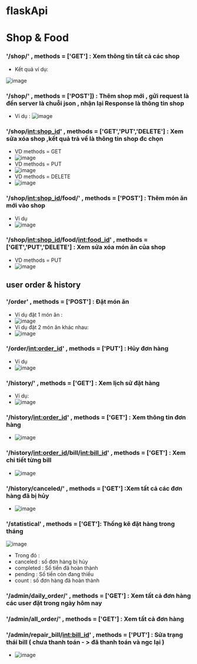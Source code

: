 # flaskApi

# Shop & Food 


### '/shop/' ,  methods = ['GET'] : Xem thông tin tất cả các shop
+ Kết quả ví dụ:

![image](https://user-images.githubusercontent.com/72801957/127481254-e0315d63-d151-4f0a-9968-7defe08ed0dc.png)

### '/shop/' ,  methods = ['POST']) : Thêm shop mới , gửi request là đến server là chuỗi json , nhận lại Response là thông tin shop
- Ví dụ :
![image](https://user-images.githubusercontent.com/72801957/127482018-e0d06fde-7c01-47e9-9284-3add0b6d10ca.png)

### '/shop/<int:shop_id>' , methods = ['GET','PUT','DELETE'] : Xem sửa xóa shop ,kết quả trả về là thông tin shop đc chọn
- VD methods = GET
- ![image](https://user-images.githubusercontent.com/72801957/127483193-1704766b-5295-4106-9157-7fecc822524a.png)
- VD methods = PUT
- ![image](https://user-images.githubusercontent.com/72801957/127483110-7f6f3a22-7154-47f3-acc6-380f7b971ebe.png)
- VD methods = DELETE
- ![image](https://user-images.githubusercontent.com/72801957/127483291-5a27b156-31b9-4f72-9e3f-483d4e1499f5.png)
### '/shop/<int:shop_id>/food/'  , methods = ['POST'] : Thêm món ăn mới vào shop
- Ví dụ
- ![image](https://user-images.githubusercontent.com/72801957/127483822-1bee8697-0130-4952-b2fe-a04364c4ffbb.png)

### '/shop/<int:shop_id>/food/<int:food_id>' , methods = ['GET','PUT','DELETE'] : Xem sửa xóa món ăn của shop
- VD methods = PUT
- ![image](https://user-images.githubusercontent.com/72801957/127484127-09dde1d8-72bb-4c97-aaad-544e9827ccf1.png)

## user order & history

### '/order'  , methods = ['POST'] : Đặt món ăn 
- Ví dụ đặt 1 món ăn :
- ![image](https://user-images.githubusercontent.com/72801957/127623577-d0d44ae0-464f-4754-a765-f758e13915cf.png)
- Ví dụ đặt 2 món ăn khác nhau:
- ![image](https://user-images.githubusercontent.com/72801957/127749397-59038eea-7c3c-412e-b2ec-34379d749b39.png)
### '/order/<int:order_id>'  , methods = ['PUT'] : Hủy đơn hàng
- Ví dụ
- ![image](https://user-images.githubusercontent.com/72801957/127749425-a01987fb-0360-459e-97f7-b8bf4f322928.png)

### '/history/'  , methods = ['GET'] : Xem lịch sử đặt hàng
- Ví dụ:
- ![image](https://user-images.githubusercontent.com/72801957/127749459-1df53b19-04a9-4f6e-8604-16799aa0b2d3.png)

### '/history/<int:order_id>' , methods = ['GET'] : Xem thông tin đơn hàng
- ![image](https://user-images.githubusercontent.com/72801957/127749480-07d54be3-34b1-4601-bfbd-6d84bbc5bc80.png)

### '/history/<int:order_id>/bill/<int:bill_id>'  , methods = ['GET'] : Xem chi tiết từng bill
- ![image](https://user-images.githubusercontent.com/72801957/127749494-9563e9a9-54bf-4bb4-abc1-f90bb4bb218a.png)
### '/history/canceled/' , methods = ['GET'] :Xem tất cả các đơn hàng đã bị hủy
- ![image](https://user-images.githubusercontent.com/72801957/127750002-56ceef00-fb22-46ed-8319-c592fc4fa6f3.png)

### '/statistical' , methods = ['GET']: Thống kê đặt hàng trong tháng
![image](https://user-images.githubusercontent.com/72801957/127749644-56fe63d7-42f5-4e99-8e5a-d6cfeb7c282f.png)
- Trong đó :
- canceled : số đơn hàng bị hủy
- completed : Số tiền đã hoàn thành
- pending : Số tiền còn đang thiếu
- count : số đơn hàng đã hoàn thành
### '/admin/daily_order/' , methods = ['GET'] :  Xem tất cả đơn hàng các user đặt trong ngày hôm nay
### '/admin/all_order/' , methods = ['GET'] : Xem tất cả đơn hàng
### '/admin/repair_bill/<int:bill_id>' , methods = ['PUT'] : Sửa trạng thái bill ( chưa thanh toán - > đã thanh toán và ngc lại )
- ![image](https://user-images.githubusercontent.com/72801957/127749875-09a322d7-9481-4495-a252-1f5a188429a2.png)

